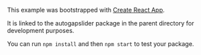 This example was bootstrapped with [Create React App](https://github.com/facebook/create-react-app).

It is linked to the autogapslider package in the parent directory for development purposes.

You can run `npm install` and then `npm start` to test your package.
